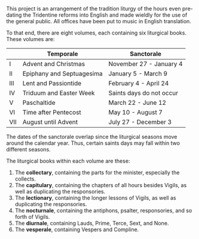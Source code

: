This project is an arrangement of the tradition liturgy of the hours even pre-dating the Tridentine reforms into English and made wieldly for the use of the general public. All offices have been put to music in English translation.

To that end, there are eight volumes, each containing six liturgical books. These volumes are:

|     | Temporale                 | Sanctorale               |
|-----|---------------------------|--------------------------|
| I   | Advent and Christmas      | November 27 - January 4  |
| II  | Epiphany and Septuagesima | January 5 - March 9      |
| III | Lent and Passiontide      | February 4 - April 24    |
| IV  | Triduum and Easter Week   | Saints days do not occur |
| V   | Paschaltide               | March 22 - June 12       |
| VI  | Time after Pentecost      | May 10 - August 7        |
| VII | August until Advent       | July 27 - December 3     |

The dates of the sanctorale overlap since the liturgical seasons move around the calendar year. Thus, certain saints days may fall within two different seasons.

The liturgical books within each volume are these:

1. The **collectary**, containing the parts for the minister, especially the collects.
2. The **capitulary**, containing the chapters of all hours besides Vigils, as well as duplicating the responsories.
3. The **lectionary**, containing the longer lessons of Vigils, as well as duplicating the responsories.
4. The **nocturnale**, containing the antiphons, psalter, responsories, and so forth of Vigils.
5. The **diurnale**, containing Lauds, Prime, Terce, Sext, and None.
6. The **vesperale**, containing Vespers and Compline.